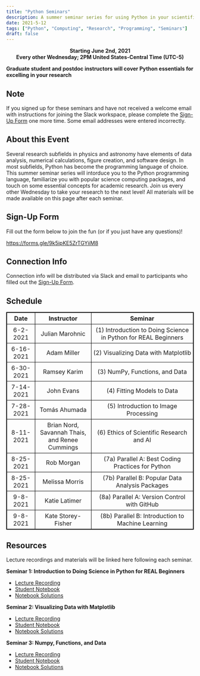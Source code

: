 ```yaml
---
title: "Python Seminars"
description: A summer seminar series for using Python in your scientific research
date: 2021-5-12
tags: ["Python", "Computing", "Research", "Programming", "Seminars"]
draft: false
---
```

**<div align="center">Starting June 2nd, 2021</div>**
**<div align="center">Every other Wednesday; 2PM United States-Central Time (UTC-5)</div>**

**Graduate student and postdoc instructors will cover Python essentials for excelling in your research**

Note
--------
If you signed up for these seminars and have not received a welcome email with instructions for joining the Slack workspace, please complete the [Sign-Up Form](https://forms.gle/9k5ipKE5ZrTGYiiM8 ) one more time. Some email addresses were entered incorrectly.

About this Event
--------
Several research subfields in physics and astronomy have elements of data analysis, numerical calculations, figure creation, and software design.
In most subfields, Python has become the programming language of choice.
This summer seminar series will intorduce you to the Python programming language, familiarize you with popular science computing packages, and touch on some essential concepts for academic research.
Join us every other Wednesday to take your research to the next level! All materials will be made available on this page after each seminar.

Sign-Up Form
--------
Fill out the form below to join the fun (or if you just have any questions)!

https://forms.gle/9k5ipKE5ZrTGYiiM8 

Connection Info
--------
Connection info will be distributed via Slack and email to participants who filled out the [Sign-Up Form](https://forms.gle/9k5ipKE5ZrTGYiiM8).

Schedule
--------

<style>
table, th, td {
  border: 1px solid black;
  border-collapse: collapse;
}
th, td {
  padding: 5px;
}
table {
  text-align: center;
}
th {
  text-align: center;
}
 table.center {
  margin-left: auto; 
  margin-right: auto;
</style>

 <table class="center">
  <tr>
    <th>Date</th>
    <th>Instructor</th>
    <th>Seminar</th>
  </tr>
  <tr>
    <td>6-2-2021</td>
    <td>Julian Marohnic</td>
    <td>(1) Introduction to Doing Science in Python for REAL Beginners</td>
  </tr>
  <tr>
    <td>6-16-2021</td>
    <td>Adam Miller</td>
    <td>(2) Visualizing Data with Matplotlib </td>
  </tr>
  <tr>
    <td>6-30-2021</td>
    <td>Ramsey Karim</td>
    <td>(3) NumPy, Functions, and Data </td>
  </tr>
  <tr>
    <td>7-14-2021</td>
    <td>John Evans</td>
    <td>(4) Fitting Models to Data </td>
  </tr>
  <tr>
    <td>7-28-2021</td>
    <td>Tomás Ahumada</td>
    <td>(5) Introduction to Image Processing </td>
  </tr>
  <tr>
    <td>8-11-2021</td>
    <td>Brian Nord, Savannah Thais,<br>and Renee Cummings</td>
    <td>(6) Ethics of Scientific Research and AI</td>
  </tr>
  <tr>
    <td>8-25-2021</td>
    <td>Rob Morgan</td>
    <td>(7a) Parallel A: Best Coding Practices for Python</td>
  </tr>
  <tr>
    <td>8-25-2021</td>
    <td>Melissa Morris</td>
    <td>(7b) Parallel B: Popular Data Analysis Packages </td>
  </tr>
  <tr>
    <td>9-8-2021</td>
    <td>Katie Latimer</td>
    <td>(8a) Parallel A: Version Control with GitHub </td>
  </tr>
  <tr>
    <td>9-8-2021</td>
    <td>Kate Storey-Fisher</td>
    <td>(8b) Parallel B: Introduction to Machine Learning </td>
  </tr>
</table> 


Resources
--------

Lecture recordings and materials will be linked here following each seminar.

**Seminar 1: Introduction to Doing Science in Python for REAL Beginners**

- [Lecture Recording](https://drive.google.com/file/d/1ZtLxMYifK8FgjTrQUlLKoND9mjNcpif2/view?usp=sharing)
- [Student Notebook](https://colab.research.google.com/github/ramseykarim/paarc-seminars/blob/main/Lecture1/Student.ipynb)
- [Notebook Solutions](https://colab.research.google.com/github/ramseykarim/paarc-seminars/blob/main/Lecture1/Instructor.ipynb)

**Seminar 2: Visualizing Data with Matplotlib**

- [Lecture Recording](https://drive.google.com/file/d/1RQticHGCqZMQk4Gy2AUaS-7UnkB_CS7x/view?usp=sharing)
- [Student Notebook](https://colab.research.google.com/github/ramseykarim/paarc-seminars/blob/main/Lecture2/SalienceInMatplotlib.ipynb)
- [Notebook Solutions](https://colab.research.google.com/github/ramseykarim/paarc-seminars/blob/main/Lecture2/SalienceInMatplotlibSolutions.ipynb)

**Seminar 3: Numpy, Functions, and Data**

- [Lecture Recording](https://drive.google.com/file/d/1RJ1YIQvlsWJt95l88N3bZMGE8wA4shEg/view?usp=sharing)
- [Student Notebook](https://colab.research.google.com/github/ramseykarim/paarc-seminars/blob/main/Lecture3/Student.ipynb)
- [Notebook Solutions](https://colab.research.google.com/github/ramseykarim/paarc-seminars/blob/main/Lecture3/Instructor.ipynb)
